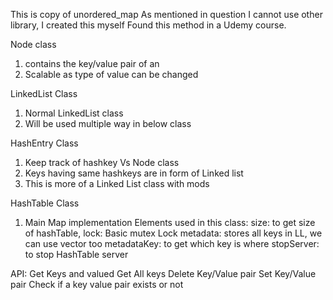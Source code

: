This is copy of unordered_map
As mentioned in question I cannot use other library, I created this myself
Found this method in a Udemy course.

Node class 
1. contains the key/value pair of an 
2. Scalable as type of value can be changed

LinkedList Class
1. Normal LinkedList class
2. Will be used multiple way in below class

HashEntry Class
1. Keep track of hashkey Vs Node class
2. Keys having same hashkeys are in form of Linked list
3. This is more of a Linked List class with mods

HashTable Class
1. Main Map implementation
Elements used in this class:
size: to get size of hashTable,
lock: Basic mutex Lock
metadata: stores all keys in LL, we can use vector too
metadataKey: to get which key is where
stopServer: to stop HashTable server

API:
Get Keys and valued
Get All keys
Delete Key/Value pair
Set Key/Value pair
Check if a key value pair exists or not
